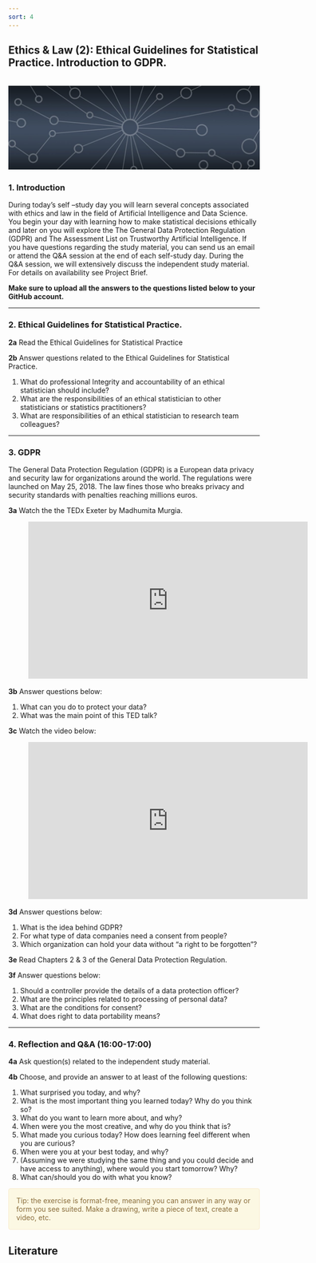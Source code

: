 ```yaml
---
sort: 4
---
```


## __Ethics & Law (2): Ethical Guidelines for Statistical Practice. Introduction to GDPR.__
\
<img src="./images/datalab_banner.jpg" alt="Books banner" width="600"/>

### 1. Introduction

During today’s self –study day you will learn several concepts associated with ethics and law in the field of Artificial Intelligence and Data Science.  You begin your day with learning how to make statistical decisions ethically and later on you will explore the The General Data Protection Regulation (GDPR) and The Assessment List on Trustworthy Artificial Intelligence.
If you have questions regarding the study material, you can send us an email or attend the Q&A   session at the end of each self-study day. During the Q&A session, we will extensively discuss the independent study material. For details on availability see Project Brief.


__Make sure to upload all the answers to the questions listed below to your GitHub account.__

***

### 2. Ethical Guidelines for Statistical Practice.

__2a__ Read the Ethical Guidelines for Statistical Practice

__2b__ Answer questions related to the Ethical Guidelines for Statistical Practice.
1. What do professional Integrity and accountability of an ethical statistician should include?
2. What are the responsibilities of an ethical statistician to other statisticians or statistics practitioners?
3. What are responsibilities of an ethical statistician to research team colleagues?

***

### 3. GDPR

The General Data Protection Regulation (GDPR) is a  European data privacy and security law for organizations around the world.  The regulations were launched on May 25, 2018. The law fines those who breaks privacy and security standards with penalties reaching millions euros.  

__3a__ Watch the the TEDx Exeter by Madhumita Murgia.  

<!-- blank line -->
<figure class="video_container">
<iframe width="560" height="315" src="https://www.youtube.com/embed/AU66C6HePfg?controls=0" title="YouTube video player" frameborder="0" allow="accelerometer; autoplay; clipboard-write; encrypted-media; gyroscope; picture-in-picture" allowfullscreen></iframe>
</figure>
<!-- blank line -->

__3b__ Answer questions below:
1. What can you do to protect your data?
2. What was the main point of this TED talk?

__3c__ Watch the video below:

<!-- blank line -->
<figure class="video_container">
<iframe width="560" height="315" src="https://www.youtube.com/embed/acijNEErf-c?controls=0" title="YouTube video player" frameborder="0" allow="accelerometer; autoplay; clipboard-write; encrypted-media; gyroscope; picture-in-picture" allowfullscreen></iframe>
</figure>
<!-- blank line -->

__3d__ Answer questions below:
1. What is the idea behind GDPR?
2. For what type of data companies need a consent from people?
3. Which organization can hold your data without “a right to be forgotten”?

__3e__ Read Chapters 2 & 3 of the General Data Protection Regulation.

__3f__ Answer questions below:
1. Should a controller provide the details of a data protection officer?
2. What are the principles related to processing of personal data?
3. What are the conditions for consent?
4. What does right to data portability means?

***

### 4. Reflection and Q&A (16:00-17:00)

__4a__ Ask question(s) related to the independent study material.

__4b__ Choose, and provide an answer to at least of the following questions:

1. What surprised you today, and why?
2. What is the most important thing you learned today? Why do you think so?
3. What do you want to learn more about, and why?
4. When were you the most creative, and why do you think that is?
5. What made you curious today? How does learning feel different when you are curious?
6. When were you at your best today, and why?
7. (Assuming we were studying the same thing and you could decide and have access to anything), where would you start tomorrow? Why?
8. What can/should you do with what you know?

<div style="padding: 15px; border: 1px solid transparent; border-color: transparent; margin-bottom: 20px; border-radius: 4px; color: #8a6d3b;; background-color: #fcf8e3; border-color: #faebcc;">
Tip: the exercise is format-free, meaning you can answer in any way or form you see suited. Make a drawing, write a piece of text, create a video, etc.
</div>


## __Literature__

